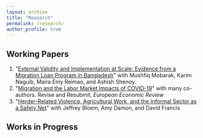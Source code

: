 ```yaml
---
layout: archive
title: "Research"
permalink: /research/
author_profile: true
---
```


## Working Papers

  1. "[External Validity and Implementation at Scale: Evidence from a Migration Loan Program in Bangladesh](files/Paper_NLS_Evaluation.pdf)" with Mushfiq Mobarak, Karim Naguib, Maira Emy Reimao, and Ashish Shenoy.
  2. "[Migration and the Labor Market Impacts of COVID-19](/files/Paper_COVID_Migration.pdf)" with many co-authors. 
Revise and Resubmit, *European Economic Review*
  4. "[Herder-Related Violence, Agricultural Work, and the Informal Sector as a Safety Net](/files/hrv_informality.pdf)" with Jeffrey Bloem, Amy Damon, and David Francis

## Works in Progress


